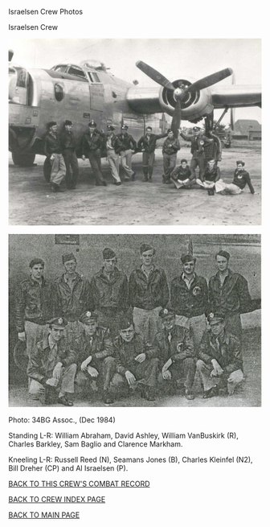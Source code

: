 
Israelsen Crew Photos






 




Israelsen Crew  
  

![](Israelsen.jpg)  
  

![](Israelsen2.jpg)  

Photo: 34BG Assoc., (Dec 1984\)   

Standing L-R: William Abraham, David Ashley, William VanBuskirk (R), Charles Barkley, Sam Baglio and Clarence Markham.  

Kneeling L-R: Russell Reed (N), Seamans Jones (B), Charles Kleinfel (N2), Bill Dreher (CP) and Al Israelsen (P).  
  

[BACK TO THIS CREW'S COMBAT RECORD](crews/Israelsen.md)  

[BACK TO CREW INDEX PAGE](000crews.md)  

[BACK TO MAIN PAGE](index.html)


